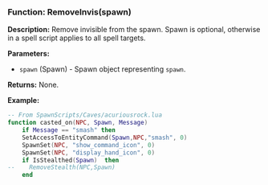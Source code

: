 ### Function: RemoveInvis(spawn)

**Description:**
Remove invisible from the spawn.  Spawn is optional, otherwise in a spell script applies to all spell targets.

**Parameters:**
- `spawn` (Spawn) - Spawn object representing `spawn`.

**Returns:** None.

**Example:**

```lua
-- From SpawnScripts/Caves/acuriousrock.lua
function casted_on(NPC, Spawn, Message)
    if Message == "smash" then
    SetAccessToEntityCommand(Spawn,NPC,"smash", 0)
    SpawnSet(NPC, "show_command_icon", 0)
    SpawnSet(NPC, "display_hand_icon", 0)    
    if IsStealthed(Spawn)  then
--    RemoveStealth(NPC,Spawn)
    end
```
